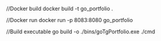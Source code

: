 //Docker build
docker build -t go_portfolio .

//Docker run
docker run -p 8083:8080 go_portfolio

//Build executable
go build -o ./bins/goTgPortfolio.exe ./cmd

                    